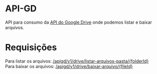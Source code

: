 # API-GD
API para consumo da <a href="https://developers.google.com/drive/api/guides/about-sdk?hl=pt-br">API do Google Drive</a> onde podemos listar e baixar arquivos.

# Requisições
Para listar os arquivos: <a href="#">/apigd/v1/drive/listar-arquivos-pasta/{folderId}</a>
<br>
Para baixar os arquivos: <a href="#">/apigd/v1/drive/baixar-arquivo/{fileId}</a>
